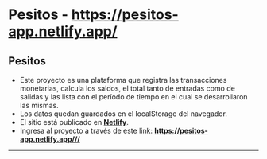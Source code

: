 # Pesitos - https://pesitos-app.netlify.app/

## Pesitos

- Este proyecto es una plataforma que registra las transacciones monetarias, calcula los saldos, el total tanto de entradas como de salidas y las lista con el período de tiempo en el cual se desarrollaron las mismas.
- Los datos quedan guardados en el localStorage del navegador.
- El sitio está publicado en **[Netlify](https://www.netlify.com/)**.
- Ingresa al proyecto a través de este link: **<https://pesitos-app.netlify.app///>** 

---
